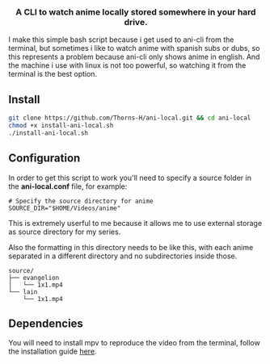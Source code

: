 <h3 align="center">
A CLI to watch anime locally stored somewhere in your hard drive.</a>
</h3>

I make this simple bash script because i get used to ani-cli from the terminal, but sometimes i like to watch anime with spanish subs or dubs,
so this represents a problem because ani-cli only shows anime in english. And the machine i use with linux is not too powerful, so watching it
from the terminal is the best option.

## Install

```sh
git clone https://github.com/Thorns-H/ani-local.git && cd ani-local
chmod +x install-ani-local.sh
./install-ani-local.sh
```

## Configuration

In order to get this script to work you'll need to specify a source folder in the **ani-local.conf** file,
for example:

```
# Specify the source directory for anime
SOURCE_DIR="$HOME/Videos/anime"
```

This is extremely userful to me because it allows me to use external storage as source directory for my series.

Also the formatting in this directory needs to be like this, with each anime separated in a different directory
and no subdirectories inside those.

```
source/
├── evangelion
│   └── 1x1.mp4
└── lain
    └── 1x1.mp4
```

## Dependencies

You will need to install mpv to reproduce the video from the terminal, follow the installation guide [here](https://mpv.io/installation/).
